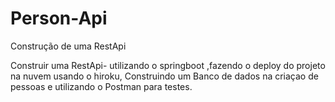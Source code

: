 # Person-Api
Construção de uma RestApi

Construir uma RestApi- utilizando o springboot ,fazendo o deploy do projeto na nuvem usando o hiroku,
Construindo um Banco de dados na criaçao de pessoas e utilizando o Postman para testes.
